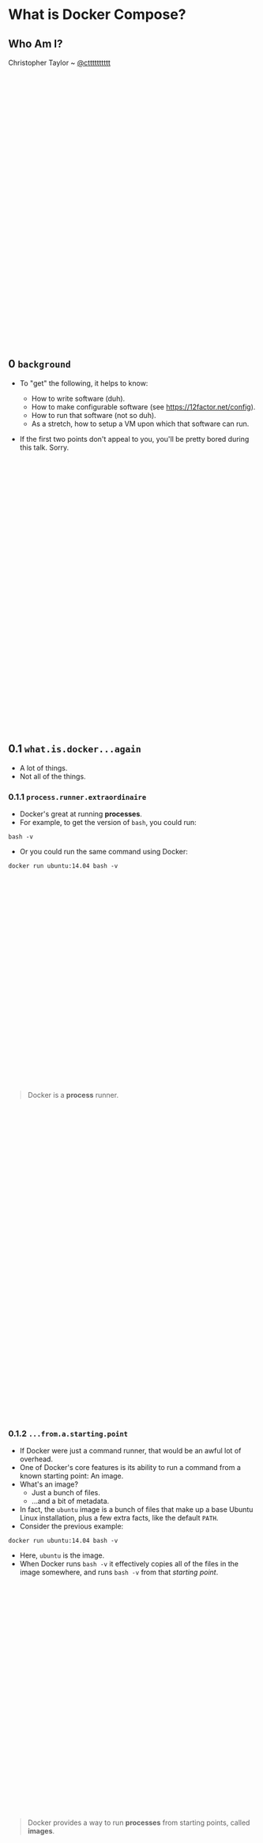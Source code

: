 # What is Docker Compose?

## Who Am I?

Christopher Taylor 
~ [@ctttttttttt](https://twitter.com/ctttttttttt)

```








































```

## 0 `background`

- To "get" the following, it helps to know:
  - How to write software (duh).
  - How to make configurable software (see https://12factor.net/config).
  - How to run that software (not so duh).
  - As a stretch, how to setup a VM upon which that software can run.

- If the first two points don't appeal to you, you'll be pretty bored during this talk.  Sorry.

```








































```
## 0.1 `what.is.docker...again`

- A lot of things.
- Not all of the things.


### 0.1.1 `process.runner.extraordinaire`

- Docker's great at running **processes**.
- For example, to get the version of `bash`, you could run:

```
bash -v
```

- Or you could run the same command using Docker:

```
docker run ubuntu:14.04 bash -v
```
```































```

> Docker is a **process** runner.

```














































```

### 0.1.2 `...from.a.starting.point`

- If Docker were just a command runner, that would be an awful lot of overhead.
- One of Docker's core features is its ability to run a command from a known starting point: An image.
- What's an image?
  - Just a bunch of files.
  - ...and a bit of metadata.
- In fact, the `ubuntu` image is a bunch of files that make up a base Ubuntu Linux installation, plus a few extra facts, like the default `PATH`.
- Consider the previous example:

```
docker run ubuntu:14.04 bash -v
```

- Here, `ubuntu` is the image.
- When Docker runs `bash -v` it effectively copies all of the files in the image somewhere, and runs `bash -v` from that _starting point_.

```


































```
> Docker provides a way to run **processes** from starting points, called **images**.


```













































```

### 0.1.3 `...with.isolation`

- Docker is, at its core, a simplified interface to a bunch of features in Linux, called [Linux Containers](https://linuxcontainers.org), or LXC.
- The part of the LXC infrastructure that we exercised just now is actually quite old and pre-dates the container movement on Linux by at least few decades:
- `chroot` - Allows you to lock a process to a sub-tree of `/`.
- Effectively set `/` for a process and its children.
- Docker employs many other features of LXC to provide isolation of the filesystem, as well as other subsystems:
  - Network sockets
  - Users
  - Groups
  - SE-Linux-style rights
  - Logging
- ...pretty much everything except for the kernel:  There's only one kernel.

```










































```

> Docker provides a way to run **processes** from starting points, called **images** in isolated zones of execution called **containers**.


```













































```

### 0.1.4 `docker.is.fast`

- Above, I mentioned that Docker sets up containers where processes run.
- Specifically, the starting point for a container is a copy of a bunch of files that make up an OS.
- _Copying a bunch of files_ is a slow operation.
- Docker employs a trick in the form of a special filesystem, a **union filesystem** to make this instantaneous.
- A `unionfs` is a bunch of filesystems, layered.

- Consider the complicated diagram below.
  - The process on the right is **bound to** the container.  Anything it does is isolated, including file writes.
  - The isolated filesystem in a Docker container is layered.
  - The bottom layer is a reference to an image.
  - New files are simply written to the topmost layer.
  - Modified files are **copied** to the topmost layer.
  - Modifying a file twice just modifies it again in the top-layer.
  - aka: Copy-on-write.
  - Reads happen by trying the layers from top to bottom.

```
.----------------------.
| container:           |<---------.
|    name: fancy_pansy |          | bound to
|                      |          |
| isolated disk:       |       .--|-------------------------.
|                      |       |                            |
|  .-----------------. |       |  process: /usr/bin/bash    |
|  | new layer   <----<writes>---          ^                |
|  |                 | |       '-----------|----------------'
|  |                 | |                <reads>
|  |            ---------------------------|
|  |    |            | |                   |
|  .----|------------. |                   |
|       |              |                   |
'-------|--------------'                   |
        |                                  |
 <next layer below>                        |
        |                                  |
.-------|--------------.                   |
|  .----|------------. |                   |
|  |    v            | |                   |
|  | image:          | |                <reads>
|  |   ubuntu:14.04  | |                   |
|  |                 | |                   |
|  |            ---------------------------'
|  |  /usr/bin/bash  | |  
|  |  tonnes of files| |  
|  |                 | |  
|  '-----------------' |  
'----------------------'  
```

- Now, let's add another container:  Notice that multiple **isolated filesystems** can point to a single image.


```
.----------------------.
| container:           |<---------.
|    name: fancy_pansy |          | bound to
|                      |          |
| isolated disk:       |       .--|-------------------------.
|                      |       |                            |
|  .-----------------. |       |  process: /usr/bin/bash    |
|  | new layer   <----<writes>---          ^                |
|  |                 | |       '-----------|----------------'
|  |                 | |                <reads>
|  |            ---------------------------|
|  |    |            | |                   |
|  .----|------------. |                   |
|       |              |                   |
'-------|--------------'                   |
        |                                  |
 <next layer below>                        |
        |                                  |
.-------|--------------.                   |
|  .----|------------. |                   |
|  |    v            | |                   |
|  | image:          | |                <reads>
|  |   ubuntu:14.04  | |                   |
|  |                 | |                   |
|  |            ---------------------------'
|  |  /usr/bin/bash  | |  
|  |  tonnes of files| |  
|  |^   ^            | |  
|  '|---|------------' |  
'---|---|--------------'  
    |   |
    |   |
    | <next layer above>
    |   |
    |	| .----------------------.
    |	| | container:           |<---------.
    |	| |  name: footsy_wootsy |          | bound to
    |	| |                      |          |
    |	| | isolated disk:       |       .--|-------------------------.
    |	| |                      |       |                            |
    |	| |  .-----------------. |       |  process: /usr/bin/bash    |
    |	| |  |             <----<writes>---          ^                |
    |	| |  |                 | |       '-----------|----------------'
    |	| |  | new layer       | |                   |
    |	'--------              | |                <reads>
    |	  |  |                 | |                   |
    |	  |  |            ---------------------------|
    |	  |  |                 | |                   |
    |	  |  '-----------------' |                   |
    |	  |                      |                   |
    |	  '----------------------'                   |
    |                                             <reads>
    |                                                |
    '------------------------------------------------'
```

```











































```

> Docker provides a way to run **processes** from starting points, called **images** in isolated zones of execution called **containers**.  Containers each have an isolated filesystem created by merging an image directory and an empty directory using a **union fs**.

```















































```

## 0.1.5 `starting.point.saver`

- Docker will always run commands in an environment that starts from _the given image_.

```
$ docker run ubuntu:14.04 touch /tmp/newfile
$ docker run ubuntu:14.04 ls -l /tmp/newfile
ls: cannot access /tmp/newfile: No such file or directory
```

- To make a new starting point, run `docker commit`:

```
$ docker run ubuntu:14.04 touch /tmp/newfile
$ docker ps -l
CONTAINER ID ...
b929e7eb9bf5 ...
$ docker commit b929
sha256:8993124434b105f661d4700d010bd815ae570665d0306a09dd150aeac90b6f96
$ docker run 8993 ls -l /tmp/newfile
-rw-r--r-- 1 root root 0 Sep 15 01:29 /tmp/newfile
```
```












































```
> Docker provides a way to run **processes** from starting points, called **images** in isolated zones of execution called **containers**.  Containers each have an isolated filesystem created by merging an image directory and an empty directory using a **union fs**.  New images can be created by **committing** containers.

```



































```

## 0.1.6 `starting.point.builder`

- Creating images in this way is slow and tedious.
- Docker provides an image builder, `docker build`.
- `docker build`'s pretty simple:  It reads a file full of directives.
- Outside of a few exceptions, after each directive, the builder will _commit_ a new image and remove the container that led to it.
- When all of the directives are done, you got your final image.

```
# Create a Dockerfile:
cat > Dockerfile <<DOCKERFILE
FROM ubuntu:14.04
RUN touch /tmp/newfile
DOCKERFILE

# Build the Dockerfile:
docker build -t cttttt/result .

# Run a container from your new image:
docker run cttttt/result ls -l /tmp/newfile
```
```


























































```


> Docker provides a way to run **processes** from starting points, called **images** in isolated zones of execution called **containers**.  Containers each have an isolated filesystem created by merging an image directory and an empty directory using a **union fs**.  New images can be created by **committing** containers.  A **docker build** is an automated sequence of container creations and commits that also results in a new image.


```








































```

## 0.1.7 `network.isolation`

- Containers have a full set of free ports to listen on.
- Within a container, only one process can listen on any given port, say `8080`.
- However, a process in another container can simultaneously listen on the same numbered port...they're in different containers.
- This is handy:  For example, we could listen on port `8080` in **every container** if we want to.

```
# Create a Dockerfile:
cat > Dockerfile <<DOCKERFILE
FROM ubuntu:14.04
RUN apt-get update && apt-get install -y netcat
DOCKERFILE

# Build the Dockerfile:
docker build -t cttttt/netcat .

# Run a container from your new image:
docker run -d cttttt/netcat nc -l 8080
docker run -d cttttt/netcat nc -l 8080
```

- To have Docker tunnel traffic from a port on the host to a port in a container, use `-pHOST_PORT:CONTAINER_PORT`.

In one terminal, run:
  
```
docker run -ti -p 30303:8080 cttttt/netcat nc -l 8080
``` 

And in another, run:
  
```
nc localhost 30303
```

```














































```

> Docker provides a way to run **processes** from starting points, called **images** in isolated zones of execution called **containers**.  Containers each have **network and filesystem** isolation.  The isolated filesystem is created by merging an image directory and an empty directory using a **union fs**.  New images can be created by **committing** containers.  A **docker build** is an automated sequence of container creations and commits that also results in a new image.

```




























































```  

## 0.1.8 `isolated.network`

- Above, we set up routing allowing us to connect to a container from the host.
- Container-to-contain communication is also allowed.
- A year ago, this was sort of hacky (unidirectional links), but now you can create *virtual networks*.

To create a network, run `docker network`:

```
docker network create demo
```

Then you can run a server:

```
docker rm -f ncserver
docker run --network=demo --name=server -t cttttt/netcat nc -l 8080
```

...and in another terminal, run a client:

```
docker run --network=demo -ti -p 8080 cttttt/netcat nc server 8080
```

```

























































```

# 0.1.9 `volumes`

- Everything written by processes in a container goes to the top layer.
- Almost everything.
- Volumes are a way to mount another regular filesystem over a part of the container's *unionfs* filesystem.
- Volumes survive container death.
- They're therefore handy to store the persistent data from a database.
- This *regular filesystem* could be any directory on the host or a managed filesystem called a *named volume*.

```



















































```

# 0.1.10 `volumes.from.a.host.dir`

- For example, to mount a directory from the host within a container, use `-v HOST_DIR:CONTAINER_DIR`:

```
$ docker run -v $PWD/vol:/tmp/vol ubuntu:14.04 bash -xc 'ls -l /tmp/vol/newfile; touch /tmp/vol/newfile'
+ ls -l /tmp/vol/newfile
ls: cannot access /tmp/vol/newfile: No such file or directory
+ touch /tmp/vol/newfile
```

- This time, `newfile` from the previous run gets picked up

```
$ docker run -v $PWD/vol:/tmp/vol ubuntu:14.04 bash -xc 'ls -l /tmp/vol/newfile; touch /tmp/vol/newfile'
+ ls -l /tmp/vol/newfile
-rw-r--r-- 1 root root 0 Sep 15 12:07 /tmp/vol/newfile
+ touch /tmp/vol/newfile
```

- Because the volume's on the host, you can treat it like any other directory on the host:

```
$ find vol
vol
vol/newfile
```

```






















































```

# 0.1.11 `named.volumes`

- To create a named volume, just use the `docker volume` command:

```
$ docker volume create --name demo
demo
```

- Then mount it in a container:

```
$ docker run -v demo:/tmp/vol ubuntu:14.04 bash -xc 'ls -l /tmp/vol/newfile; touch /tmp/vol/newfile'
+ ls -l /tmp/vol/newfile
ls: cannot access /tmp/vol/newfile: No such file or directory
+ touch /tmp/vol/newfile
```

- This time, `newfile` from the previous run gets picked up

```
$ docker run -v demo:/tmp/vol ubuntu:14.04 bash -xc 'ls -l /tmp/vol/newfile; touch /tmp/vol/newfile'
+ ls -l /tmp/vol/newfile
-rw-r--r-- 1 root root 0 Sep 15 12:10 /tmp/vol/newfile
+ touch /tmp/vol/newfile
```

- Now, inspecting the container is a bit harder:  It involves running a container.

```
$ docker run -v demo:/tmp/vol ubuntu:14.04 ls -l /tmp/vol/newfile
-rw-r--r-- 1 root root 0 Sep 15 12:10 /tmp/vol/newfile
```

```
























































```

# 0.1.12 `backing.up.volumes`

- Backing up a volume is pretty straightforward.

- You got two options:

  - Back up the actual filesystem.

  - Use the the application that created the volume data to dump its data.

- Here's how the first option works:

```
# Create a tarball in the container, and save it outside.
$ docker run -v demo:/tmp/vol ubuntu:14.04 tar -C /tmp/vol -c . > backup.tar

# Inspect the new backup.
$ tar -tf backup.tar
./
./newfile
```

- The second option is application specific, but, for example, you could do a live backup of an SQL DB by doing an `sql dump` and saving the output on the host.

```




































```


> Docker provides a way to run **processes** from starting points, called **images** in isolated zones of execution called **containers**.  Containers each have **network and filesystem** isolation.  The isolated filesystem is created by merging an image directory and an empty directory using a **union fs**.  New images can be created by **committing** containers.  A **docker build** is an automated sequence of container creations and commits that also results in a new image.  By default, all writes go to the top layer of the union filesystem, but subtrees can be exempted by mounting a **volume** over a directory.  The backing storage for a volume can be **managed by docker** or an arbitrary directory on the host.


```






























































```


# 0.1.13 `summary`

> * Docker provides a way to run **processes** from starting points, called **images** in isolated zones of execution called **containers**.  
> * Containers each have **network and filesystem** isolation.  
> * The isolated filesystem is created by merging an image directory and an empty directory using a **union fs**.  
> * New images can be created by **committing** containers.  
> * A **docker build** is an automated sequence of container creations and commits that also results in a new image.  
> * Docker also allows the creation of **virtual networks**.  Containers bound to a virtual network each have a hostname corresponding to the container name and can communicate freely.
> * By default, all writes go to the top layer of the union filesystem. 
> * Subtrees of the filesystem can be exempted from the above default by mounting a **volume** over any contained directory.  
> * The backing storage for a volume can be **managed by docker** or an arbitrary directory on the host.

```










































```

## 1 `simple.apps`

Let's take a diversion from all this Docker stuff.

> _Chris: Change branches to "simple.apps"_

- Let's have a look at these three simple apps:
  - **Tweet API**, an app that produces data: `/api/tweet`.
  - **Tweet UI**, an app that consumes that data and renders it as a beautiful webpage: `/tweet.html`.
  - **Tweet Text UI** An app that consumes that data and renders it as plain text `/tweet.txt`.

```





















































```

## 2.1 `running.the.api`

To configure the Tweet API:

- Install `node` and `npm` ... somehow.
- Create [a new Twitter app](https://apps.twitter.com/).
- From the app dashboard, click on the _Keys and Access Tokens_ tab and click on the button to _Generate Access Tokens_.
- Run the following commands, taking the values from the app dashboard:

```
export CONSUMER_KEY=...
export CONSUMER_SECRET=...
export TOKEN=...
export TOKEN_SECRET=...
export PORT=8080
```

To run it:

```
cd tweet-api
npm install
node .
```

To try it out:

```
curl http://localhost:8080/api/tweet | json_pp
```

```
















































```

## 2.2 `running.the.tweet.text.ui`

To configure the tweet text UI, **in a new terminal**, run:

```
export TWEET_API_URL=http://localhost:8080/api/tweet
export PORT=8081
```

To run it:

```
cd tweet-text-ui
npm install
node .
```

To try it out:

```
curl http://localhost:8081/tweet.txt
```

```












































```

## 2.3 `running.the.tweet.ui`

To configure, and run the tweet UI, **in yet another new terminal**, run:

```
export TWEET_API_URL=http://localhost:8080/api/tweet
export PORT=8082
cd tweet-ui
npm install
node .
```

To test, browse to http://localhost:8082/tweet.html.

Cool, eh?

```

































```

## 3 `run.them.in.docker`

> _Chris: Change branches to "use.docker"_

- Running the apps above was a bit of a task.  It required:
  - Reserving ports.
  - Multiple windows.
  - Setting environment variables here (API url) based on values there (port number of the API).
- But we have Docker.

> _Chris: Show folks those new Dockerfiles_

> _Chris: Show folks the `run` script_

This script is difficult to maintain:  It mixes data and code.

```








































```

## 4 `describe.the.topology`

> _Chris: Change branches to "describe.the.topology"_

- Remember that script, `run`?
- It describes a topology, but with code.
- Let's pull the data out.

See `docker-compose.yml`.

- What if there was a way to harness the information in this file to perform the actions from `run`?

```











































```

## 5 `docker.compose`

- With `docker-compose`, this data file is all you need.
- To build images:

```
docker-compose build
```

- To start all of the services:

```
docker-compose up
``` 

- To start services in the background:

```
docker-compose up -d
```

```























































```


## 6 `add.a.load.balancer`

> _Chris: Checkout "add.a.load.balancer"_

- Notes:
  - New container, `nginx`.
  - See the `nginx.conf`:  Notice domain names.

```




















































```
## 7 `thats.really.it`

- That's really all there is to it.
- `docker-compose` makes it a little easier to describe a topology.
- Armed with this data, `docker-compose` does all the work!




```



















































```

## 8 `tbd?`

- Adding a db.
- Scaling up services; a few problems.
- Service discovery: `consul`.
- Nginx hacks to force DNS lookups.
- Scaling up services...is super cool.





vim:expandtab:shiftwidth=2:softtabstop=2
